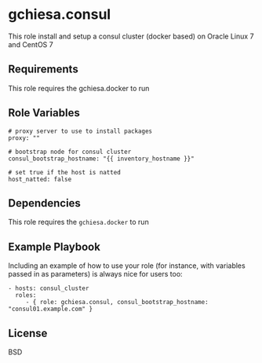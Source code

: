 gchiesa.consul
==================

This role install and setup a consul cluster (docker based) on Oracle Linux 7 and CentOS 7

Requirements
------------
This role requires the gchiesa.docker to run

Role Variables
--------------

```
# proxy server to use to install packages
proxy: ""

# bootstrap node for consul cluster
consul_bootstrap_hostname: "{{ inventory_hostname }}"

# set true if the host is natted
host_natted: false
```

Dependencies
------------
This role requires the ```gchiesa.docker``` to run

Example Playbook
----------------

Including an example of how to use your role (for instance, with variables passed in as parameters) is always nice for users too:

    - hosts: consul_cluster
      roles:
         - { role: gchiesa.consul, consul_bootstrap_hostname: "consul01.example.com" }

License
-------

BSD
